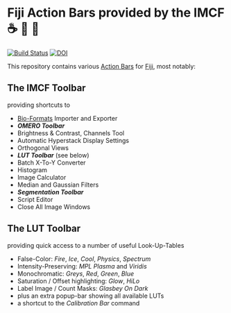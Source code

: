 # Fiji Action Bars provided by the IMCF :coffee: :microscope: :symbols:

[![Build Status](https://travis-ci.com/imcf/imcf-fiji-toolbars.svg?branch=master)](https://travis-ci.com/imcf/imcf-fiji-toolbars)
[![DOI](https://zenodo.org/badge/165838781.svg)](https://zenodo.org/badge/latestdoi/165838781)

This repository contains various [Action Bars][1] for [Fiji][2], most notably:

## The **IMCF Toolbar**

providing shortcuts to

- [Bio-Formats][3] Importer and Exporter
- ***OMERO Toolbar***
- Brightness & Contrast, Channels Tool
- Automatic Hyperstack Display Settings
- Orthogonal Views
- ***LUT Toolbar*** (see below)
- Batch X-To-Y Converter
- Histogram
- Image Calculator
- Median and Gaussian Filters
- ***Segmentation Toolbar***
- Script Editor
- Close All Image Windows

## The **LUT Toolbar**

providing quick access to a number of useful Look-Up-Tables

- False-Color: *Fire*, *Ice*, *Cool*, *Physics*, *Spectrum*
- Intensity-Preserving: *MPL Plasma* and *Viridis*
- Monochromatic: *Greys*, *Red*, *Green*, *Blue*
- Saturation / Offset highlighting: *Glow*, *HiLo*
- Label Image / Count Masks: *Glasbey On Dark*
- plus an extra popup-bar showing all available LUTs
- a shortcut to the *Calibration Bar* command

[1]: http://imagejdocu.tudor.lu/doku.php?id=plugin:utilities:action_bar:start
[2]: https://fiji.sc
[3]: https://imagej.net/Bio-Formats
